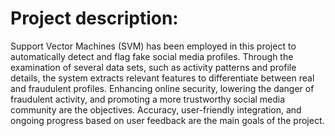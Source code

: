 # Project description:
Support Vector Machines (SVM) has been employed in this project to automatically detect and flag fake social media profiles. Through the examination of several data sets, such as activity patterns and profile details, the system extracts relevant features to differentiate between real and fraudulent profiles. Enhancing online security, lowering the danger of fraudulent activity, and promoting a more trustworthy social media community are the objectives. Accuracy, user-friendly integration, and ongoing progress based on user feedback are the main goals of the project.


